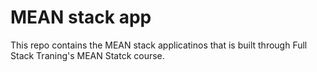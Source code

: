 # MEAN stack app

This repo contains the MEAN stack applicatinos that is built through Full Stack Traning's MEAN Statck course.